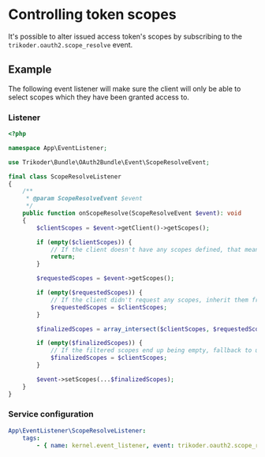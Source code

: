 # Controlling token scopes

It's possible to alter issued access token's scopes by subscribing to the `trikoder.oauth2.scope_resolve` event.

## Example

The following event listener will make sure the client will only be able to select scopes which they have been granted access to.

### Listener
```php
<?php

namespace App\EventListener;

use Trikoder\Bundle\OAuth2Bundle\Event\ScopeResolveEvent;

final class ScopeResolveListener
{
    /**
     * @param ScopeResolveEvent $event
     */
    public function onScopeResolve(ScopeResolveEvent $event): void
    {
        $clientScopes = $event->getClient()->getScopes();

        if (empty($clientScopes)) {
            // If the client doesn't have any scopes defined, that means he can access everything!
            return;
        }

        $requestedScopes = $event->getScopes();

        if (empty($requestedScopes)) {
            // If the client didn't request any scopes, inherit them from the client.
            $requestedScopes = $clientScopes;
        }

        $finalizedScopes = array_intersect($clientScopes, $requestedScopes);

        if (empty($finalizedScopes)) {
            // If the filtered scopes end up being empty, fallback to using client scopes.
            $finalizedScopes = $clientScopes;
        }

        $event->setScopes(...$finalizedScopes);
    }
}
```

### Service configuration

```yaml
App\EventListener\ScopeResolveListener:
    tags:
        - { name: kernel.event_listener, event: trikoder.oauth2.scope_resolve, method: onScopeResolve }
```

